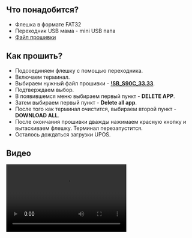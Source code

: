 <style>
   .markdown-content h2 {  
      margin-top: 2rem; 
      margin-bottom: 2rem; 
      font-size: 1.875rem; 
   }
   .markdown-content ul {
      list-style-type: disc; 
      font-size: 1.25rem; 
      display: flex; 
      flex-direction: column; 
      gap: 1rem; 
      padding-left: 20px; 
   }
   .markdown-content a:hover {
      text-decoration: underline;
   }
</style>

## <a id="1">Что понадобится?</a>

- Флешка в формате FAT32
- Переходник USB мама - mini USB папа
- [Файл прошивки](https://disk.yandex.ru/d/GQPfUmSopiLFyA)

## <a id="2">Как прошить?</a>

- Подсоединяем флешку с помощью переходника.
- Включаем терминал.
- Выбираем нужный файл прошивки - **[!SB_S90C_33.33](https://disk.yandex.ru/d/GQPfUmSopiLFyA)**.
- Подтверждаем выбор.
- В появившемся меню выбираем первый пункт - **DELETE APP**.
- Затем выбираем первый пункт - **Delete all app**.
- После того как терминал очистится, выбираем второй пункт - **DOWNLOAD ALL**.
- После окончания прошивки дважды нажимаем красную кнопку и вытаскиваем флешку. Терминал перезапустится.
- Осталось дождаться загрузки UPOS.

## <a id="3">Видео</a>

<video width="320" height="180" controls>
    <source src="/content/pax-s90/video/PAX S90.mp4" type="video/mp4" />
    Ваш браузер не поддерживает видео тег.
</video>
